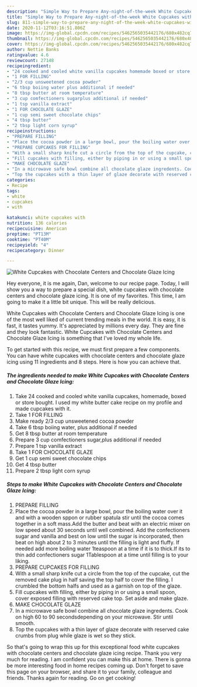 ```yaml
---
description: "Simple Way to Prepare Any-night-of-the-week White Cupcakes with Chocolate Centers and Chocolate Glaze Icing"
title: "Simple Way to Prepare Any-night-of-the-week White Cupcakes with Chocolate Centers and Chocolate Glaze Icing"
slug: 811-simple-way-to-prepare-any-night-of-the-week-white-cupcakes-with-chocolate-centers-and-chocolate-glaze-icing
date: 2020-11-12T03:16:51.806Z
image: https://img-global.cpcdn.com/recipes/5462565035442176/680x482cq70/white-cupcakes-with-chocolate-centers-and-chocolate-glaze-icing-recipe-main-photo.jpg
thumbnail: https://img-global.cpcdn.com/recipes/5462565035442176/680x482cq70/white-cupcakes-with-chocolate-centers-and-chocolate-glaze-icing-recipe-main-photo.jpg
cover: https://img-global.cpcdn.com/recipes/5462565035442176/680x482cq70/white-cupcakes-with-chocolate-centers-and-chocolate-glaze-icing-recipe-main-photo.jpg
author: Nettie Banks
ratingvalue: 4.6
reviewcount: 27148
recipeingredient:
- "24 cooked and cooled white vanilla cupcakes homemade boxed or store bought I used my white butter cake recipe on my profile and made cupcakes with it"
- "1 FOR FILLING"
- "2/3 cup unsweetened cocoa powder"
- "6 tbsp boiing water plus additional if needed"
- "8 tbsp butter at room temperature"
- "3 cup comfectioners sugarplus additional if needed"
- "1 tsp vanilla extract"
- "1 FOR CHOCOLATE GLAZE"
- "1 cup semi sweet chocolate chips"
- "4 tbsp butter"
- "2 tbsp light corn syrup"
recipeinstructions:
- "PREPARE FILLING"
- "Place the cocoa powder in a large bowl, pour the boiling water over it and with a wooden sppon or rubber spatula stir until the cocoa comes together in a soft mass.Add the butter  and beat with an electric mixer on low speed about 30 seconds until well combined. Add the confectioners sugar and vanilla and best on low until the sugar is incorporated, then beat on high about 2 to 3 minutes until the filling is light and fluffy. If needed add more boiling water 1teaspoon at a time if it is to thick.If its to thin add confectioners sugar 1Tablespoon at a time until filling is to your liking."
- "PREPARE CUPCAKES FOR FILLING"
- "With a small sharp knife cut a circle from the top of the cupcake, cut the removed cake plug in half saving the top half to cover the filling. I crumbled the bottom halfs and used as a garnish on top of the glaze."
- "Fill cupcakes with filling, either by piping in or using a small spoon, cover exposed filling with reserved cake top. Set aside and make glaze."
- "MAKE CHOCOLATE GLAZE"
- "In a microwave safe bowl combine all chocolate glaze ingredents. Cook on high 60 to 90 secondsdepending on your microwave. Stir until smooth."
- "Top the cupcakes with a thin layer of glaze decorate with reserved cake crumbs from plug while glaze is wet so they stick."
categories:
- Recipe
tags:
- white
- cupcakes
- with

katakunci: white cupcakes with 
nutrition: 136 calories
recipecuisine: American
preptime: "PT13M"
cooktime: "PT40M"
recipeyield: "4"
recipecategory: Dinner

---
```



![White Cupcakes with Chocolate Centers and Chocolate Glaze Icing](https://img-global.cpcdn.com/recipes/5462565035442176/680x482cq70/white-cupcakes-with-chocolate-centers-and-chocolate-glaze-icing-recipe-main-photo.jpg)

Hey everyone, it is me again, Dan, welcome to our recipe page. Today, I will show you a way to prepare a special dish, white cupcakes with chocolate centers and chocolate glaze icing. It is one of my favorites. This time, I am going to make it a little bit unique. This will be really delicious.

White Cupcakes with Chocolate Centers and Chocolate Glaze Icing is one of the most well liked of current trending meals in the world. It is easy, it is fast, it tastes yummy. It's appreciated by millions every day. They are fine and they look fantastic. White Cupcakes with Chocolate Centers and Chocolate Glaze Icing is something that I've loved my whole life.




To get started with this recipe, we must first prepare a few components. You can have white cupcakes with chocolate centers and chocolate glaze icing using 11 ingredients and 8 steps. Here is how you can achieve that.

<!--inarticleads1-->

##### The ingredients needed to make White Cupcakes with Chocolate Centers and Chocolate Glaze Icing:

1. Take 24 cooked and cooled white vanilla cupcakes, homemade, boxed or store bought. I used my white butter cake recipe on my profile and made cupcakes with it.
1. Take 1 FOR FILLING
1. Make ready 2/3 cup unsweetened cocoa powder
1. Take 6 tbsp boiing water, plus additional if needed
1. Get 8 tbsp butter at room temperature
1. Prepare 3 cup comfectioners sugar,plus additional if needed
1. Prepare 1 tsp vanilla extract
1. Take 1 FOR CHOCOLATE GLAZE
1. Get 1 cup semi sweet chocolate chips
1. Get 4 tbsp butter
1. Prepare 2 tbsp light corn syrup




<!--inarticleads2-->

##### Steps to make White Cupcakes with Chocolate Centers and Chocolate Glaze Icing:

1. PREPARE FILLING
1. Place the cocoa powder in a large bowl, pour the boiling water over it and with a wooden sppon or rubber spatula stir until the cocoa comes together in a soft mass.Add the butter  and beat with an electric mixer on low speed about 30 seconds until well combined. Add the confectioners sugar and vanilla and best on low until the sugar is incorporated, then beat on high about 2 to 3 minutes until the filling is light and fluffy. If needed add more boiling water 1teaspoon at a time if it is to thick.If its to thin add confectioners sugar 1Tablespoon at a time until filling is to your liking.
1. PREPARE CUPCAKES FOR FILLING
1. With a small sharp knife cut a circle from the top of the cupcake, cut the removed cake plug in half saving the top half to cover the filling. I crumbled the bottom halfs and used as a garnish on top of the glaze.
1. Fill cupcakes with filling, either by piping in or using a small spoon, cover exposed filling with reserved cake top. Set aside and make glaze.
1. MAKE CHOCOLATE GLAZE
1. In a microwave safe bowl combine all chocolate glaze ingredents. Cook on high 60 to 90 secondsdepending on your microwave. Stir until smooth.
1. Top the cupcakes with a thin layer of glaze decorate with reserved cake crumbs from plug while glaze is wet so they stick.




So that's going to wrap this up for this exceptional food white cupcakes with chocolate centers and chocolate glaze icing recipe. Thank you very much for reading. I am confident you can make this at home. There is gonna be more interesting food in home recipes coming up. Don't forget to save this page on your browser, and share it to your family, colleague and friends. Thanks again for reading. Go on get cooking!
